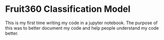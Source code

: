 # Fruit360 Classification Model

This is my first time writing my code in a jupyter notebook. The purpose of this was to better document my code and help people understand my code better.
